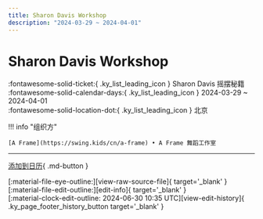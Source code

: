 ```yaml
---
title: Sharon Davis Workshop
description: "2024-03-29 ~ 2024-04-01"
---
```


# Sharon Davis Workshop 

:fontawesome-solid-ticket:{ .ky_list_leading_icon } Sharon Davis 摇摆秘籍  
:fontawesome-solid-calendar-days:{ .ky_list_leading_icon } 2024-03-29 ~ 2024-04-01  
:fontawesome-solid-location-dot:{ .ky_list_leading_icon } 北京  

!!! info "组织方"

    [A Frame](https://swing.kids/cn/a-frame) • A Frame 舞蹈工作室  

---

[添加到日历](https://swing.news/ics/zh-Hans/2024/cn/beijing-sharon-davis-workshop-2024.ics){ .md-button }

<div class="ky_page_footer" markdown>
<div class="ky_page_footer_trailing" markdown="span">
[:material-file-eye-outline:][view-raw-source-file]{ target='_blank' }
[:material-file-edit-outline:][edit-info]{ target='_blank' }
</div>
<div class="ky_page_footer_leading" markdown="span">
[:material-clock-edit-outline: 2024-06-30 10:35 UTC][view-edit-history]{ .ky_page_footer_history_button target='_blank' }
</div>
</div>

[view-raw-source-file]: https://github.com/swingdance/events/blob/main/2024/cn/beijing-sharon-davis-workshop-2024.json "查看原始源文件"
[edit-info]: https://github.com/swingdance/events/issues/new?assignees=&labels=update+event&projects=&template=03-update_entity.yml&title=%5B2024%2Fcn%5D%20Sharon%20Davis%20Workshop&region=cn&year=2024&id=beijing-sharon-davis-workshop-2024&name=Sharon%20Davis%20Workshop&org_id=a-frame "编辑信息"

[view-edit-history]: https://github.com/swingdance/events/commits/main/2024/cn/beijing-sharon-davis-workshop-2024.json "查看编辑历史"
